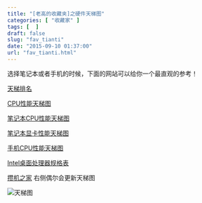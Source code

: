 ```yaml
---
title: "[老高的收藏夹]之硬件天梯图"
categories: [ "收藏家" ]
tags: [  ]
draft: false
slug: "fav_tianti"
date: "2015-09-10 01:37:00"
url: "fav_tianti.html"
---
```


选择笔记本或者手机的时候，下面的网站可以给你一个最直观的参考！


<!--more-->


[天梯排名][1]

[CPU性能天梯图][2]

[笔记本CPU性能天梯图][3]

[笔记本显卡性能天梯图][4]

[手机CPU性能天梯图][5]

[Intel桌面处理器规格表][6]

[攒机之家][7] 右侧偶尔会更新天梯图

![天梯图][8]


  [1]: http://itianti.sinaapp.com/
  [2]: http://www.mydrivers.com/zhuanti/tianti/cpu/index.html
  [3]: http://www.mydrivers.com/zhuanti/tianti/cpum/index.html
  [4]: http://www.mydrivers.com/zhuanti/tianti/gpum/index.html
  [5]: http://www.mydrivers.com/zhuanti/tianti/01/index.html
  [6]: http://www.mydrivers.com/zhuanti/tianti/cpu/index_intel.html
  [7]: http://zgcdiy.com/index.php
  [8]: https://blog.phpgao.com/usr/uploads/2015/09/3685755583.png